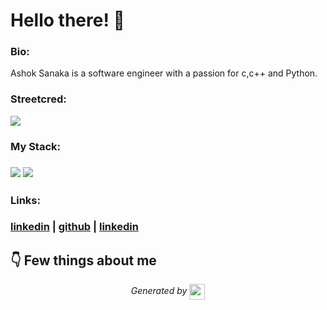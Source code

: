
# Hello there! 👋


### Bio:

Ashok Sanaka is a software engineer with a passion for c,c++ and Python.
            

### Streetcred:

<a href="https://www.tublian.com/profile/Ashoksanaka?ss=true"><img src="https://rd3ps1doua.execute-api.us-east-1.amazonaws.com/dev/ft/profile/streetcred/badge/Ashoksanaka?type=without_score"></a>

### My Stack:

### <img src="https://rd3ps1doua.execute-api.us-east-1.amazonaws.com/dev/ft/profile/streetcred/github/tag/Python"/> <img src="https://rd3ps1doua.execute-api.us-east-1.amazonaws.com/dev/ft/profile/streetcred/github/tag/Java"/>

### 

### 

### Links:

### <a href="www.linkedin.com/in/ashok-sanaka-146681278">linkedin</a> | <a href="https://www.github.com/Ashoksanaka">github</a> | <a href="">linkedin</a>

## 👇 Few things about me


<div>

            
</div>




<p align="center">
<i>Generated by <a href="https://www.tublian.com/"><img src="https://tublian-newsletter-assets.s3.amazonaws.com/just-logo.png" width="25" style="vertical-align: middle"/></i>
</p>

